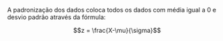 ---
---

A padronização dos dados coloca todos os dados com média igual a 0 e desvio padrão através da fórmula:

$$z = \frac{X-\mu}{\sigma}$$